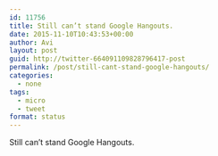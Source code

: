 ```yaml
---
id: 11756
title: Still can’t stand Google Hangouts.
date: 2015-11-10T10:43:53+00:00
author: Avi
layout: post
guid: http://twitter-664091109828796417-post
permalink: /post/still-cant-stand-google-hangouts/
categories:
  - none
tags:
  - micro
  - tweet
format: status
---
```

Still can’t stand Google Hangouts.